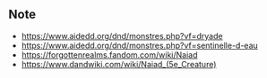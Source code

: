 ## Note
- https://www.aidedd.org/dnd/monstres.php?vf=dryade
- https://www.aidedd.org/dnd/monstres.php?vf=sentinelle-d-eau
- https://forgottenrealms.fandom.com/wiki/Naiad
- https://www.dandwiki.com/wiki/Naiad_(5e_Creature)